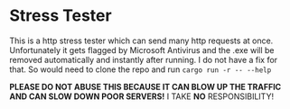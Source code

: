 # Stress Tester

This is a http stress tester which can send many http requests at once.
Unfortunately it gets flagged by Microsoft Antivirus and the .exe will be removed automatically and instantly after running. 
I do not have a fix for that. So would need to clone the repo and run ```cargo run -r -- --help```

**PLEASE DO NOT ABUSE THIS BECAUSE IT CAN BLOW UP THE TRAFFIC AND CAN SLOW DOWN POOR SERVERS!**
I TAKE **NO** RESPONSIBILITY!
